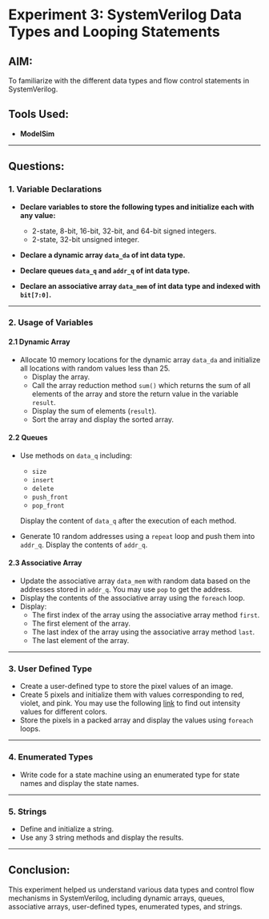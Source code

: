 # Experiment 3: SystemVerilog Data Types and Looping Statements

## AIM:
To familiarize with the different data types and flow control statements in SystemVerilog.

## Tools Used:
- **ModelSim**

---

## Questions:

### 1. Variable Declarations
- **Declare variables to store the following types and initialize each with any value:**
  - 2-state, 8-bit, 16-bit, 32-bit, and 64-bit signed integers.
  - 2-state, 32-bit unsigned integer.

- **Declare a dynamic array `data_da` of int data type.**

- **Declare queues `data_q` and `addr_q` of int data type.**

- **Declare an associative array `data_mem` of int data type and indexed with `bit[7:0]`.**

---

### 2. Usage of Variables

#### 2.1 Dynamic Array
- Allocate 10 memory locations for the dynamic array `data_da` and initialize all locations with random values less than 25.
  - Display the array.
  - Call the array reduction method `sum()` which returns the sum of all elements of the array and store the return value in the variable `result`.
  - Display the sum of elements (`result`).
  - Sort the array and display the sorted array.

#### 2.2 Queues
- Use methods on `data_q` including:
  - `size`
  - `insert`
  - `delete`
  - `push_front`
  - `pop_front`
  
  Display the content of `data_q` after the execution of each method.

- Generate 10 random addresses using a `repeat` loop and push them into `addr_q`. Display the contents of `addr_q`.

#### 2.3 Associative Array
- Update the associative array `data_mem` with random data based on the addresses stored in `addr_q`. You may use `pop` to get the address.
- Display the contents of the associative array using the `foreach` loop.
- Display:
  - The first index of the array using the associative array method `first`.
  - The first element of the array.
  - The last index of the array using the associative array method `last`.
  - The last element of the array.

---

### 3. User Defined Type
- Create a user-defined type to store the pixel values of an image.
- Create 5 pixels and initialize them with values corresponding to red, violet, and pink. You may use the following [link](https://a.atmos.washington.edu/~ovens/javascript/colorpicker.html) to find out intensity values for different colors.
- Store the pixels in a packed array and display the values using `foreach` loops.

---

### 4. Enumerated Types
- Write code for a state machine using an enumerated type for state names and display the state names.

---

### 5. Strings
- Define and initialize a string.
- Use any 3 string methods and display the results.

---

## Conclusion:
This experiment helped us understand various data types and control flow mechanisms in SystemVerilog, including dynamic arrays, queues, associative arrays, user-defined types, enumerated types, and strings.

